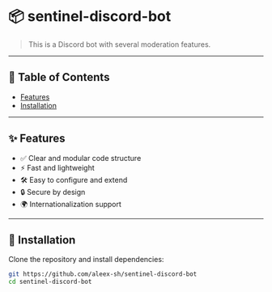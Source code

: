 # 📦 sentinel-discord-bot

> This is a Discord bot with several moderation features.

---

## 📖 Table of Contents

- [Features](#features)
- [Installation](#installation)

---

## ✨ Features

- ✅ Clear and modular code structure
- ⚡ Fast and lightweight
- 🛠️ Easy to configure and extend
- 🔒 Secure by design
- 🌍 Internationalization support

---

## 💾 Installation

Clone the repository and install dependencies:

```bash
git https://github.com/aleex-sh/sentinel-discord-bot
cd sentinel-discord-bot

